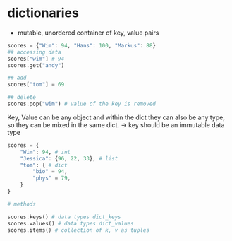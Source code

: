 # dictionaries

- mutable, unordered container of key, value pairs

```python
scores = {"Wim": 94, "Hans": 100, "Markus": 88}
## accessing data
scores["wim"] # 94
scores.get("andy")

## add
scores["tom"] = 69

## delete
scores.pop("wim") # value of the key is removed
```

Key, Value can be any object and within the dict they can also be any type, so they can be mixed in the same dict.
-> key should be an immutable data type

```python
scores = {
    "Wim": 94, # int
    "Jessica": {96, 22, 33}, # list
    "tom": { # dict
        "bio" = 94,
        "phys" = 79,
    }
}

# methods

scores.keys() # data types dict_keys
scores.values() # data types dict_values
scores.items() # collection of k, v as tuples
```